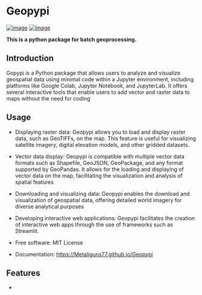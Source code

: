 # Geopypi


[![image](https://img.shields.io/pypi/v/Geopypi.svg)](https://pypi.python.org/pypi/Geopypi)
[![image](https://img.shields.io/conda/vn/conda-forge/Geopypi.svg)](https://anaconda.org/conda-forge/Geopypi)


**This is a python package for batch geoprocessing.**
## Introduction
Gopypi is a Python package that allows users to analyze and visualize geospatial data using minimal code within a Jupyter environment, including platforms like Google Colab, Jupyter Notebook, and JupyterLab. It offers several interactive tools that enable users to add vector and raster data to maps without the need for coding

## Usage



- Displaying raster data: Geopypi allows you to load and display raster data, such as GeoTIFFs, on the map. This feature is useful for visualizing satellite imagery, digital elevation models, and other gridded datasets.

- Vector data display: Geopypi is compatible with multiple vector data formats such as Shapefile, GeoJSON, GeoPackage, and any format supported by GeoPandas. It allows for the loading and displaying of vector data on the map, facilitating the visualization and analysis of spatial features
  
- Downloading and visualizing data: Geopypi enables the download and visualization of geospatial data, offering detailed world imagery for diverse analytical purposes
  
- Developing interactive web applications: Geopypi facilitates the creation of interactive web apps through the use of frameworks such as Streamlit.

-   Free software: MIT License
-   Documentation: https://Metaliguns77.github.io/Geopypi
    

## Features

-   
